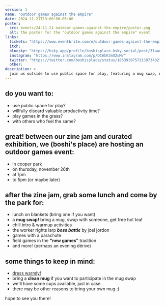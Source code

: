 ```yaml
---
version: 1
name: "outdoor games against the empire"
date: 2024-11-21T13:00:00-05:00
poster:
  src: events/24-11-21-outdoor-games-against-the-empire/poster.png
  alt: the poster for the "outdoor games against the empire" event
links:
  tickets: "https://www.eventbrite.com/e/outdoor-games-against-the-empire-tickets-1057728216569"
  itch:
  bluesky: "https://bsky.app/profile/boshisplace.bsky.social/post/3laacuk4hrd26"
  instagram: "https://www.instagram.com/p/DCAbKJmO2uM/"
  twitter: "https://twitter.com/boshisplace/status/1853930757213073432"
  other:
description: >
  join us outside to use public space for play, featuring a mug swap, new games, and a boss battle
---
```

## do you want to:
- use public space for play?
- willfully discard valuable productivity time?
- play games in the grass?
- with others who feel the same?

## great! between our zine jam and curated exhibition, we (boshi's place) are hosting an outdoor games event:
- in cooper park
- on thursday, november 26th
- at 1pm
- to 5pm (or maybe later)

## after the zine jam, grab some lunch and come by the park for:
- lunch on blankets (bring one if you want)
- a **mug swap!** bring a mug, swap with someone, get free hot tea!
- chill intro & warmup activities
- the worker rights larp <cite>**boss battle**</cite> by joel jordon
- games with a parachute
- field games in the **"new games"** tradition
- and more! (perhaps an evening dérive)

## some things to keep in mind:
- <u>dress warmly!</u>
- bring a **clean mug** if you want to participate in the mug swap
- we'll have some cups available, just in case
- there may be other reasons to bring your own mug ;)

hope to see you there!